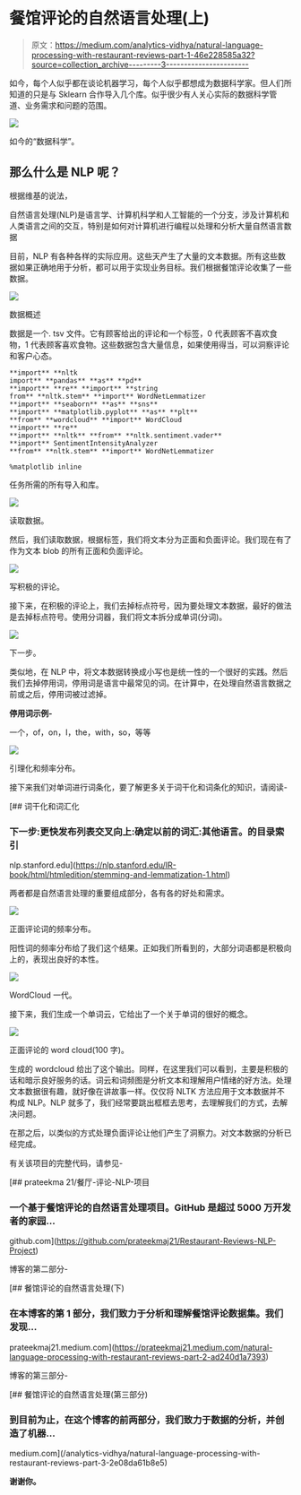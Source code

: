 # 餐馆评论的自然语言处理(上)

> 原文：<https://medium.com/analytics-vidhya/natural-language-processing-with-restaurant-reviews-part-1-46e228585a32?source=collection_archive---------3----------------------->

如今，每个人似乎都在谈论机器学习，每个人似乎都想成为数据科学家。但人们所知道的只是与 Sklearn 合作导入几个库。似乎很少有人关心实际的数据科学管道、业务需求和问题的范围。

![](img/8946f0e130e80d6f2521586260bc7eee.png)

如今的“数据科学”。

## 那么什么是 NLP 呢？

根据维基的说法，

自然语言处理(NLP)是语言学、计算机科学和人工智能的一个分支，涉及计算机和人类语言之间的交互，特别是如何对计算机进行编程以处理和分析大量自然语言数据

目前，NLP 有各种各样的实际应用。这些天产生了大量的文本数据。所有这些数据如果正确地用于分析，都可以用于实现业务目标。我们根据餐馆评论收集了一些数据。

![](img/9eaf2d7aae3f741ab4b7432483d029ea.png)

数据概述

数据是一个. tsv 文件。它有顾客给出的评论和一个标签，0 代表顾客不喜欢食物，1 代表顾客喜欢食物。这些数据包含大量信息，如果使用得当，可以洞察评论和客户心态。

```
**import** **nltk
import** **pandas** **as** **pd** 
**import** **re** **import** **string
from** **nltk.stem** **import** WordNetLemmatizer  
**import** **seaborn** **as** **sns** 
**import** **matplotlib.pyplot** **as** **plt** 
**from** **wordcloud** **import** WordCloud 
**import** **re** 
**import** **nltk** **from** **nltk.sentiment.vader** 
**import** SentimentIntensityAnalyzer  
**from** **nltk.stem** **import** WordNetLemmatizer   

%matplotlib inline
```

任务所需的所有导入和库。

![](img/7f778dc5418e0c0607d34701b33aaf43.png)

读取数据。

然后，我们读取数据，根据标签，我们将文本分为正面和负面评论。我们现在有了作为文本 blob 的所有正面和负面评论。

![](img/045094df36ce8daf2da37750a652f1b4.png)

写积极的评论。

接下来，在积极的评论上，我们去掉标点符号，因为要处理文本数据，最好的做法是去掉标点符号。使用分词器，我们将文本拆分成单词(分词)。

![](img/aaddb603849b3bdcdfea885db841fc15.png)

下一步。

类似地，在 NLP 中，将文本数据转换成小写也是统一性的一个很好的实践。然后我们去掉停用词，停用词是语言中最常见的词。在计算中，在处理自然语言数据之前或之后，停用词被过滤掉。

**停用词示例-**

一个，of，on，I，the，with，so，等等

![](img/27e5724f7b3417014d9445f8fd691cce.png)

引理化和频率分布。

接下来我们对单词进行词条化，要了解更多关于词干化和词条化的知识，请阅读-

[](https://nlp.stanford.edu/IR-book/html/htmledition/stemming-and-lemmatization-1.html) [## 词干化和词汇化

### 下一步:更快发布列表交叉向上:确定以前的词汇:其他语言。的目录索引

nlp.stanford.edu](https://nlp.stanford.edu/IR-book/html/htmledition/stemming-and-lemmatization-1.html) 

两者都是自然语言处理的重要组成部分，各有各的好处和需求。

![](img/bbee1388e6fbb042d9ab4e89bd964083.png)

正面评论词的频率分布。

阳性词的频率分布给了我们这个结果。正如我们所看到的，大部分词语都是积极向上的，表现出良好的本性。

![](img/ca0fd78c9fff2f60e8f4d41c5af1b4ad.png)

WordCloud 一代。

接下来，我们生成一个单词云，它给出了一个关于单词的很好的概念。

![](img/f482f1ee057fb37666b2c4e3db062d63.png)

正面评论的 word cloud(100 字)。

生成的 wordcloud 给出了这个输出。同样，在这里我们可以看到，主要是积极的话和暗示良好服务的话。词云和词频图是分析文本和理解用户情绪的好方法。处理文本数据很有趣，就好像在讲故事一样。仅仅将 NLTK 方法应用于文本数据并不构成 NLP。NLP 就多了，我们经常要跳出框框去思考，去理解我们的方式，去解决问题。

在那之后，以类似的方式处理负面评论让他们产生了洞察力。对文本数据的分析已经完成。

有关该项目的完整代码，请参见-

[](https://github.com/prateekmaj21/Restaurant-Reviews-NLP-Project) [## prateekma 21/餐厅-评论-NLP-项目

### 一个基于餐馆评论的自然语言处理项目。GitHub 是超过 5000 万开发者的家园…

github.com](https://github.com/prateekmaj21/Restaurant-Reviews-NLP-Project) 

博客的第二部分-

[](https://prateekmaj21.medium.com/natural-language-processing-with-restaurant-reviews-part-2-ad240d1a7393) [## 餐馆评论的自然语言处理(下)

### 在本博客的第 1 部分，我们致力于分析和理解餐馆评论数据集。我们发现…

prateekmaj21.medium.com](https://prateekmaj21.medium.com/natural-language-processing-with-restaurant-reviews-part-2-ad240d1a7393) 

博客的第三部分-

[](/analytics-vidhya/natural-language-processing-with-restaurant-reviews-part-3-2e08da61b8e5) [## 餐馆评论的自然语言处理(第三部分)

### 到目前为止，在这个博客的前两部分，我们致力于数据的分析，并创造了机器…

medium.com](/analytics-vidhya/natural-language-processing-with-restaurant-reviews-part-3-2e08da61b8e5) 

**谢谢你。**